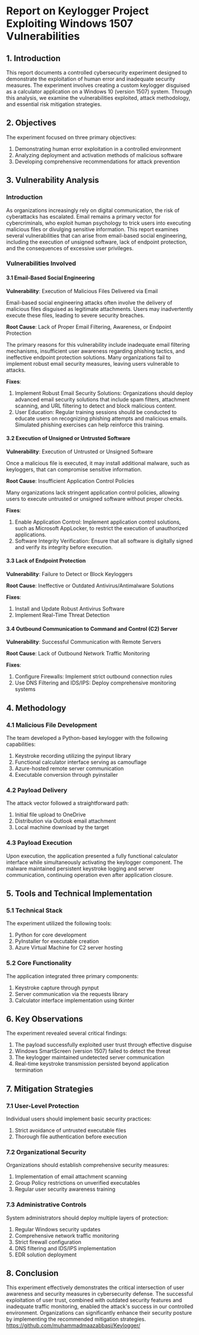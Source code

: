 # Report on Keylogger Project Exploiting Windows 1507 Vulnerabilities

## 1. Introduction

This report documents a controlled cybersecurity experiment designed to demonstrate the exploitation of human error and inadequate security measures. The experiment involves creating a custom keylogger disguised as a calculator application on a Windows 10 (version 1507) system. Through this analysis, we examine the vulnerabilities exploited, attack methodology, and essential risk mitigation strategies.

## 2. Objectives

The experiment focused on three primary objectives:
1. Demonstrating human error exploitation in a controlled environment
2. Analyzing deployment and activation methods of malicious software
3. Developing comprehensive recommendations for attack prevention

## 3. Vulnerability Analysis

### Introduction

As organizations increasingly rely on digital communication, the risk of cyberattacks has escalated. Email remains a primary vector for cybercriminals, who exploit human psychology to trick users into executing malicious files or divulging sensitive information. This report examines several vulnerabilities that can arise from email-based social engineering, including the execution of unsigned software, lack of endpoint protection, and the consequences of excessive user privileges.

### Vulnerabilities Involved

#### 3.1 Email-Based Social Engineering

**Vulnerability**: Execution of Malicious Files Delivered via Email

Email-based social engineering attacks often involve the delivery of malicious files disguised as legitimate attachments. Users may inadvertently execute these files, leading to severe security breaches.

**Root Cause**: Lack of Proper Email Filtering, Awareness, or Endpoint Protection

The primary reasons for this vulnerability include inadequate email filtering mechanisms, insufficient user awareness regarding phishing tactics, and ineffective endpoint protection solutions. Many organizations fail to implement robust email security measures, leaving users vulnerable to attacks.

**Fixes**:
1. Implement Robust Email Security Solutions: Organizations should deploy advanced email security solutions that include spam filters, attachment scanning, and URL filtering to detect and block malicious content.
2. User Education: Regular training sessions should be conducted to educate users on recognizing phishing attempts and malicious emails. Simulated phishing exercises can help reinforce this training.

#### 3.2 Execution of Unsigned or Untrusted Software

**Vulnerability**: Execution of Untrusted or Unsigned Software

Once a malicious file is executed, it may install additional malware, such as keyloggers, that can compromise sensitive information.

**Root Cause**: Insufficient Application Control Policies

Many organizations lack stringent application control policies, allowing users to execute untrusted or unsigned software without proper checks.

**Fixes**:
1. Enable Application Control: Implement application control solutions, such as Microsoft AppLocker, to restrict the execution of unauthorized applications.
2. Software Integrity Verification: Ensure that all software is digitally signed and verify its integrity before execution.

#### 3.3 Lack of Endpoint Protection

**Vulnerability**: Failure to Detect or Block Keyloggers

**Root Cause**: Ineffective or Outdated Antivirus/Antimalware Solutions

**Fixes**:
1. Install and Update Robust Antivirus Software
2. Implement Real-Time Threat Detection

#### 3.4 Outbound Communication to Command and Control (C2) Server

**Vulnerability**: Successful Communication with Remote Servers

**Root Cause**: Lack of Outbound Network Traffic Monitoring

**Fixes**:
1. Configure Firewalls: Implement strict outbound connection rules
2. Use DNS Filtering and IDS/IPS: Deploy comprehensive monitoring systems

## 4. Methodology

### 4.1 Malicious File Development

The team developed a Python-based keylogger with the following capabilities:
1. Keystroke recording utilizing the pyinput library
2. Functional calculator interface serving as camouflage
3. Azure-hosted remote server communication
4. Executable conversion through pyinstaller

### 4.2 Payload Delivery

The attack vector followed a straightforward path:
1. Initial file upload to OneDrive
2. Distribution via Outlook email attachment
3. Local machine download by the target

### 4.3 Payload Execution

Upon execution, the application presented a fully functional calculator interface while simultaneously activating the keylogger component. The malware maintained persistent keystroke logging and server communication, continuing operation even after application closure.

## 5. Tools and Technical Implementation

### 5.1 Technical Stack

The experiment utilized the following tools:
1. Python for core development
2. PyInstaller for executable creation
3. Azure Virtual Machine for C2 server hosting

### 5.2 Core Functionality

The application integrated three primary components:
1. Keystroke capture through pynput
2. Server communication via the requests library
3. Calculator interface implementation using tkinter

## 6. Key Observations

The experiment revealed several critical findings:
1. The payload successfully exploited user trust through effective disguise
2. Windows SmartScreen (version 1507) failed to detect the threat
3. The keylogger maintained undetected server communication
4. Real-time keystroke transmission persisted beyond application termination

## 7. Mitigation Strategies

### 7.1 User-Level Protection

Individual users should implement basic security practices:
1. Strict avoidance of untrusted executable files
2. Thorough file authentication before execution

### 7.2 Organizational Security

Organizations should establish comprehensive security measures:
1. Implementation of email attachment scanning
2. Group Policy restrictions on unverified executables
3. Regular user security awareness training

### 7.3 Administrative Controls

System administrators should deploy multiple layers of protection:
1. Regular Windows security updates
2. Comprehensive network traffic monitoring
3. Strict firewall configuration
4. DNS filtering and IDS/IPS implementation
5. EDR solution deployment

## 8. Conclusion

This experiment effectively demonstrates the critical intersection of user awareness and security measures in cybersecurity defense. The successful exploitation of user trust, combined with outdated security features and inadequate traffic monitoring, enabled the attack's success in our controlled environment. Organizations can significantly enhance their security posture by implementing the recommended mitigation strategies.
https://github.com/muhammadmaazabbasi/Keylogger/


